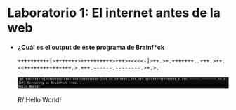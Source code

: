 # Laboratorio 1: El internet antes de la web

- **¿Cuál es el output de éste programa de Brainf*ck**

    ```
    ++++++++++[>+++++++>++++++++++>+++>+<<<<-]>++.>+.+++++++..+++.>++.<<+++++++++++++++.>.+++.------.--------.>+.>.
    ```

    ![Ejercicio 1](/images/p1.png)

    R/ Hello World!
